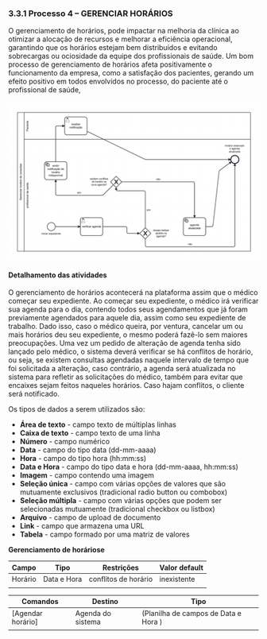 ### 3.3.1 Processo 4 – GERENCIAR HORÁRIOS

O gerenciamento de horários, pode impactar na melhoria da clínica ao otimizar a alocação de recursos e melhorar a eficiência operacional, garantindo que os horários estejam bem distribuídos e evitando sobrecargas ou ociosidade da equipe dos profissionais de saúde. Um bom processo de gerenciamento de horários afeta positivamente o funcionamento da empresa, como a satisfação dos pacientes, gerando um efeito positivo em todos envolvidos no processo, do paciente até o profissional de saúde,

![Exemplo de um Modelo BPMN do PROCESSO 1](images/processo_4_gerenciar_horario.png "BPMN do Processo 4.")

#### Detalhamento das atividades

O gerenciamento de horários acontecerá na plataforma assim que o médico começar seu expediente. Ao começar seu expediente, o médico irá verificar sua agenda para o dia, contendo todos seus agendamentos que já foram previamente agendados para aquele dia, assim como seu expediente de trabalho. Dado isso, caso o médico queira, por ventura, cancelar um ou mais horários deu seu expediente, o mesmo poderá fazê-lo sem maiores preocupações. Uma vez um pedido de alteração de agenda tenha sido lançado pelo médico, o sistema deverá verificar se há conflitos de horário, ou seja, se existem consultas agendadas naquele intervalo de tempo que foi solicitada a alteração, caso contrário, a agenda será atualizada no sistema para refletir as solicitações do médico, também para evitar que encaixes sejam feitos naqueles horários. Caso hajam conflitos, o cliente será notificado.

Os tipos de dados a serem utilizados são:

* **Área de texto** - campo texto de múltiplas linhas
* **Caixa de texto** - campo texto de uma linha
* **Número** - campo numérico
* **Data** - campo do tipo data (dd-mm-aaaa)
* **Hora** - campo do tipo hora (hh:mm:ss)
* **Data e Hora** - campo do tipo data e hora (dd-mm-aaaa, hh:mm:ss)
* **Imagem** - campo contendo uma imagem
* **Seleção única** - campo com várias opções de valores que são mutuamente exclusivos (tradicional radio button ou combobox)
* **Seleção múltipla** - campo com várias opções que podem ser selecionadas mutuamente (tradicional checkbox ou listbox)
* **Arquivo** - campo de upload de documento
* **Link** - campo que armazena uma URL
* **Tabela** - campo formado por uma matriz de valores


**Gerenciamento de horáriose**

| **Campo**       | **Tipo**         | **Restrições** | **Valor default** |
| ---             | ---              | ---            | ---               |
| Horário | Data e Hora  |      conflitos de horário       |       inexistente           |
|                 |                  |                |                   |

| **Comandos**         |  **Destino**                   | **Tipo**          |
| ---                  | ---                            | ---               |
| [Agendar horário] | Agenda do sistema  | (Planilha de campos de Data e Hora  ) |
|                      |                                |                   |
